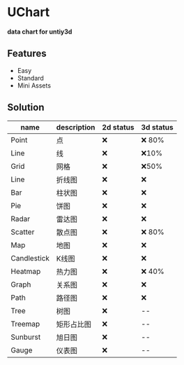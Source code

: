 # UChart

**data chart for untiy3d**

## Features

- Easy
- Standard
- Mini Assets

## Solution

name | description | 2d status | 3d status
----|----|----|----
Point|点|:x:|:x: 80%
Line|线|:x:|:x:10%
Grid|网格|:x:|:x:50%
Line|折线图|:x:|:x:
Bar|柱状图|:x:|:x:
Pie|饼图|:x:|:x:
Radar|雷达图|:x:|:x:
Scatter|散点图|:x:|:x: 80%
Map|地图|:x:|:x:
Candlestick|K线图|:x:|:x:
Heatmap|热力图|:x:|:x: 40%
Graph|关系图|:x:|:x:
Path|路径图|:x:|:x:
Tree|树图|:x:|--
Treemap|矩形占比图|:x:|--
Sunburst|旭日图|:x:|--
Gauge|仪表图|:x:|--